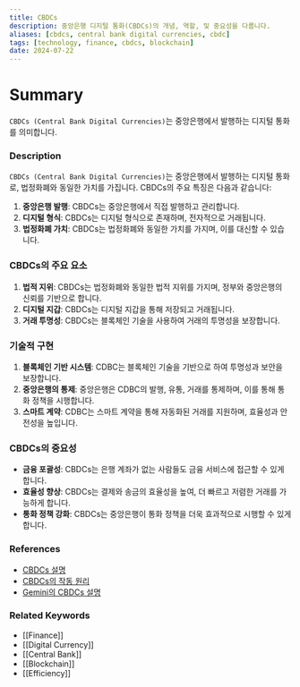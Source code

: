 ```yaml
---
title: CBDCs
description: 중앙은행 디지털 통화(CBDCs)의 개념, 역할, 및 중요성을 다룹니다.
aliases: [cbdcs, central bank digital currencies, cbdc]
tags: [technology, finance, cbdcs, blockchain]
date: 2024-07-22
---
```

# Summary

`CBDCs (Central Bank Digital Currencies)`는 중앙은행에서 발행하는 디지털 통화를 의미합니다.

### Description

`CBDCs (Central Bank Digital Currencies)`는 중앙은행에서 발행하는 디지털 통화로, 법정화폐와 동일한 가치를 가집니다. CBDCs의 주요 특징은 다음과 같습니다:

1. **중앙은행 발행**: CBDCs는 중앙은행에서 직접 발행하고 관리합니다.
2. **디지털 형식**: CBDCs는 디지털 형식으로 존재하며, 전자적으로 거래됩니다.
3. **법정화폐 가치**: CBDCs는 법정화폐와 동일한 가치를 가지며, 이를 대신할 수 있습니다.

### CBDCs의 주요 요소

1. **법적 지위**: CBDCs는 법정화폐와 동일한 법적 지위를 가지며, 정부와 중앙은행의 신뢰를 기반으로 합니다.
2. **디지털 지갑**: CBDCs는 디지털 지갑을 통해 저장되고 거래됩니다.
3. **거래 투명성**: CBDCs는 블록체인 기술을 사용하여 거래의 투명성을 보장합니다.

### 기술적 구현

1. **블록체인 기반 시스템**: CDBC는 블록체인 기술을 기반으로 하여 투명성과 보안을 보장합니다.
2. **중앙은행의 통제**: 중앙은행은 CDBC의 발행, 유통, 거래를 통제하며, 이를 통해 통화 정책을 시행합니다.
3. **스마트 계약**: CDBC는 스마트 계약을 통해 자동화된 거래를 지원하며, 효율성과 안전성을 높입니다.

### CBDCs의 중요성

- **금융 포괄성**: CBDCs는 은행 계좌가 없는 사람들도 금융 서비스에 접근할 수 있게 합니다.
- **효율성 향상**: CBDCs는 결제와 송금의 효율성을 높여, 더 빠르고 저렴한 거래를 가능하게 합니다.
- **통화 정책 강화**: CBDCs는 중앙은행이 통화 정책을 더욱 효과적으로 시행할 수 있게 합니다.

### References

- [CBDCs 설명](https://en.wikipedia.org/wiki/Central_bank_digital_currency)
- [CBDCs의 작동 원리](https://ethereum.org/en/glossary/#cbdcs)
- [Gemini의 CBDCs 설명](https://www.gemini.com/cryptopedia/search?query=cbdcs)

### Related Keywords

- [[Finance]]
- [[Digital Currency]]
- [[Central Bank]]
- [[Blockchain]]
- [[Efficiency]]
